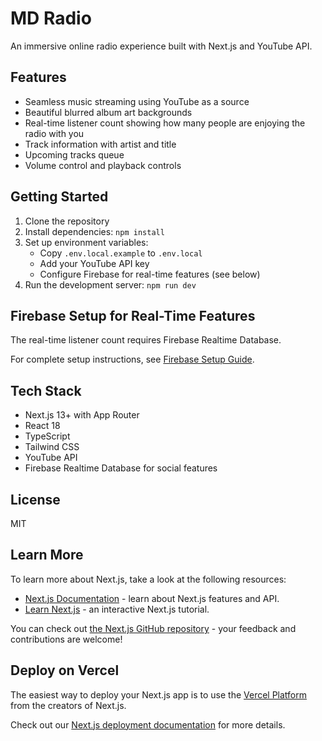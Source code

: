 # MD Radio

An immersive online radio experience built with Next.js and YouTube API.

## Features

- Seamless music streaming using YouTube as a source
- Beautiful blurred album art backgrounds
- Real-time listener count showing how many people are enjoying the radio with you
- Track information with artist and title
- Upcoming tracks queue
- Volume control and playback controls

## Getting Started

1. Clone the repository
2. Install dependencies: `npm install`
3. Set up environment variables:
   - Copy `.env.local.example` to `.env.local`
   - Add your YouTube API key
   - Configure Firebase for real-time features (see below)
4. Run the development server: `npm run dev`

## Firebase Setup for Real-Time Features

The real-time listener count requires Firebase Realtime Database.

For complete setup instructions, see [Firebase Setup Guide](./docs/FIREBASE_SETUP.md).

## Tech Stack

- Next.js 13+ with App Router
- React 18
- TypeScript
- Tailwind CSS
- YouTube API
- Firebase Realtime Database for social features

## License

MIT

## Learn More

To learn more about Next.js, take a look at the following resources:

- [Next.js Documentation](https://nextjs.org/docs) - learn about Next.js features and API.
- [Learn Next.js](https://nextjs.org/learn) - an interactive Next.js tutorial.

You can check out [the Next.js GitHub repository](https://github.com/vercel/next.js/) - your feedback and contributions are welcome!

## Deploy on Vercel

The easiest way to deploy your Next.js app is to use the [Vercel Platform](https://vercel.com/new?utm_medium=default-template&filter=next.js&utm_source=create-next-app&utm_campaign=create-next-app-readme) from the creators of Next.js.

Check out our [Next.js deployment documentation](https://nextjs.org/docs/deployment) for more details.

